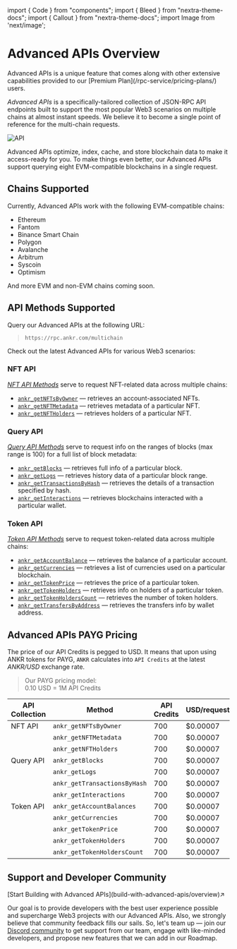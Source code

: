 import { Code } from "components";
import { Bleed } from "nextra-theme-docs";
import { Callout } from "nextra-theme-docs";
import Image from 'next/image';

# Advanced APIs Overview

<Callout>
Advanced APIs is a unique feature that comes along with other extensive capabilities provided to our [Premium Plan](/rpc-service/pricing-plans/) users.
</Callout>

*Advanced APIs* is a specifically-tailored collection of JSON-RPC API endpoints built to support the most popular Web3 scenarios on multiple chains at almost instant speeds. We believe it to become a single point of reference for the multi-chain requests.

<img src="/docs/build/API.png" alt="API" class="responsive-pic" />

Advanced APIs optimize, index, cache, and store blockchain data to make it access-ready for you. To make things even better, our Advanced APIs support querying eight EVM-compatible blockchains in a single request.

## Chains Supported

Currently, Advanced APIs work with the following EVM-compatible chains:

  * Ethereum
  * Fantom
  * Binance Smart Chain
  * Polygon 
  * Avalanche
  * Arbitrum 
  * Syscoin
  * Optimism

And more EVM and non-EVM chains coming soon.

[//]: # (in [Postman]&#40;https://documenter.getpostman.com/view/19024547/UVsEVUGQ&#41; and look through the Advanced API docs)

## API Methods Supported

Query our Advanced APIs at the following URL:

> `https://rpc.ankr.com/multichain`

Check out the latest Advanced APIs for various Web3 scenarios:

### NFT API

[_NFT API Methods_](/advanced-api/nft-methods/) serve to request NFT-related data across multiple chains:

  * [`ankr_getNFTsByOwner`](/advanced-api/nft-methods/#ankr_getnftsbyowner) — retrieves an account-associated NFTs.
  * [`ankr_getNFTMetadata`](/advanced-api/nft-methods/#ankr_getnftmetadata) — retrieves metadata of a particular NFT.
  * [`ankr_getNFTHolders`](/advanced-api/nft-methods/#ankr_getnftholders) — retrieves holders of a particular NFT.

### Query API

[_Query API Methods_](/advanced-api/query-methods/) serve to request info on the ranges of blocks (max range is 100) for a full list of block metadata:

  * [`ankr_getBlocks`](/advanced-api/query-methods/#ankr_getblocks) — retrieves full info of a particular block.
  * [`ankr_getLogs`](/advanced-api/query-methods/#ankr_getlogs) — retrieves history data of a particular block range.
  * [`ankr_getTransactionsByHash`](/advanced-api/query-methods/#ankr_gettransactionsbyhash) — retrieves the details of a transaction specified by hash.
  * [`ankr_getInteractions`](/advanced-api/query-methods/#ankr_getinteractions) — retrieves blockchains interacted with a particular wallet.

### Token API

[_Token API Methods_](/advanced-api/token-methods/) serve to request token-related data across multiple chains:

  * [`ankr_getAccountBalance`](/advanced-api/token-methods/#ankr_getaccountbalance) — retrieves the balance of a particular account.
  * [`ankr_getCurrencies`](/advanced-api/token-methods/#ankr_getcurrencies) — retrieves a list of currencies used on a particular blockchain.
  * [`ankr_getTokenPrice`](/advanced-api/token-methods/#ankr_gettokenprice) — retrieves the price of a particular token.
  * [`ankr_getTokenHolders`](/advanced-api/token-methods/#ankr_gettokenholders) — retrieves info on holders of a particular token.
  * [`ankr_getTokenHoldersCount`](/advanced-api/token-methods/#ankr_gettokenholderscount) — retrieves the number of token holders.
  * [`ankr_getTransfersByAddress`](/advanced-api/token-methods/#ankr_gettransfersbyaddress) — retrieves the transfers info by wallet address.

## Advanced APIs PAYG Pricing

The price of our API Credits is pegged to USD. It means that upon using ANKR tokens for PAYG, `ANKR` calculates into `API Credits` at the latest _ANKR/USD_ exchange rate.

> Our PAYG pricing model:  
> 0.10 USD = 1M API Credits  

| API Collection | Method                       | API Credits | USD/request |
|----------------|------------------------------|-------------|-------------|
| NFT API        | `ankr_getNFTsByOwner`        | 700         | $0.00007    |
|                | `ankr_getNFTMetadata`        | 700         | $0.00007    |
|                | `ankr_getNFTHolders`         | 700         | $0.00007    |
| Query API      | `ankr_getBlocks`             | 700         | $0.00007    |
|                | `ankr_getLogs`               | 700         | $0.00007    |
|                | `ankr_getTransactionsByHash` | 700         | $0.00007    |
|                | `ankr_getInteractions`       | 700         | $0.00007    |
| Token API      | `ankr_getAccountBalances`    | 700         | $0.00007    |
|                | `ankr_getCurrencies`         | 700         | $0.00007    |
|                | `ankr_getTokenPrice`         | 700         | $0.00007    |
|                | `ankr_getTokenHolders`       | 700         | $0.00007    |
|                | `ankr_getTokenHoldersCount`  | 700         | $0.00007    |

## Support and Developer Community

<div className="p-4 border border-gray-200 dark:border-gray-900 rounded mt-6">
  [Start Building with Advanced APIs](build-with-advanced-apis/overview)↗
</div>

Our goal is to provide developers with the best user experience possible and supercharge Web3 projects with our Advanced APIs. Also, we strongly believe that community feedback fills our sails. So, let's team up — join our [Discord community](http://discord.gg/ankr) to get support from our team, engage with like-minded developers, and propose new features that we can add in our Roadmap.